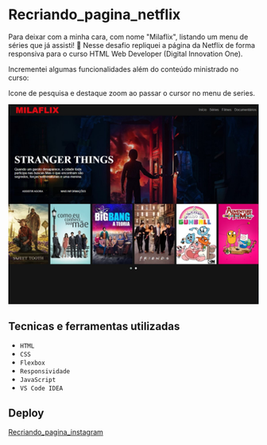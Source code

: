 # Recriando_pagina_netflix

Para deixar com a minha cara, com nome "Milaflix", listando um menu de séries que já assisti! 💟
Nesse desafio repliquei a página da Netflix de forma responsiva para o curso HTML Web Developer (Digital Innovation One).

Incrementei algumas funcionalidades além do conteúdo ministrado no curso:  

Icone de pesquisa e destaque zoom ao passar o cursor no menu de series.

![Recriando_pagina_instagram](PAGINA_NETFLIX/img/milaflix.jpg)

## Tecnicas e ferramentas utilizadas
- ``HTML``
- ``CSS``
- ``Flexbox``
- ``Responsividade``
- ``JavaScript``
- ``VS Code IDEA``

## Deploy
[Recriando_pagina_instagram]()
